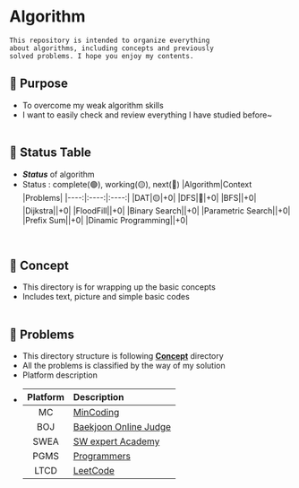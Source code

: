 # Algorithm
    This repository is intended to organize everything 
    about algorithms, including concepts and previously 
    solved problems. I hope you enjoy my contents.

## 📌 **Purpose**
- To overcome my weak algorithm skills
- I want to easily check and review everything I have studied before~
<br><br>

## 📌 **Status Table**
- ***Status*** of algorithm
- Status : complete(🟢), working(🟡), next(🔴)
    |Algorithm|Context<br>|Problems|
    |----:|:----:|:----:|
    |DAT|🟡|+0|
    |DFS|🔴|+0|
    |BFS||+0|
    |Dijkstra||+0|
    |FloodFill||+0|
    |Binary Search||+0|
    |Parametric Search||+0|
    |Prefix Sum||+0|
    |Dinamic Programming||+0|
<br>


## 📌 **Concept**
- This directory is for wrapping up the basic concepts
- Includes text, picture and simple basic codes
<br><br>


## 📌 **Problems**
- This directory structure is following **<u>Concept</u>** directory
- All the problems is classified by the way of my solution
- Platform description<br>
- |Platform|Description|
  |:--:|:--|
  |MC|[MinCoding](https://pro.mincoding.co.kr)|
  |BOJ| [Baekjoon Online Judge](https://www.acmicpc.net) 
  |SWEA| [SW expert Academy](https://swexpertacademy.com/main/main.do)
  |PGMS| [Programmers](https://school.programmers.co.kr/learn/challenges)
  |LTCD| [LeetCode](https://leetcode.com)|